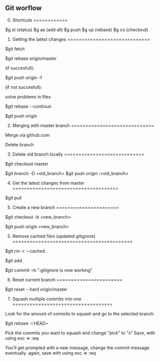Git worflow
-----------

0. Shortcuts
============

$g st (status)
$g aa (add all)
$g push
$g up (rebase)
$g co (checkout)


1. Getting the latest changes
=============================

$git fetch

$git rebase origin/master

(if succesfull):

  $git push origin <branch> -f

(if not succesfull):

  solve problems in files

  $git rebase --continue

  $git push origin <branch>

2. Merging with master branch
=============================

Merge via github.com

Delete branch

3. Delete old branch locally
============================

$git checkout master

$git branch -D <old_branch>
$git push origin :<old_branch>

4. Get the latest changes from master
=====================================

$git pull

5. Create a new branch
======================

$git checkout -b <new_branch>

$git push origin <new_branch>

5. Remove cached files (updated gitignore)
==========================================

$git rm -r --cached .

$git add .

$git commit -m ".gitignore is now working"

6. Reset current branch
=======================

$git reset --hard origin/master

7. Squash multiple commits into one
===================================

Look for the amount of commits to squash and go to the selected branch

$git rebase -i HEAD~<amount of commits>

Pick the commits you want to squash and change "pick" to "s"
Save, with using esc => :wq

You'll get prompted with a new message, change the commit message eventually.
again, save with using esc => :wq

